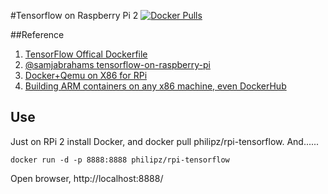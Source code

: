 #Tensorflow on Raspberry Pi 2
[![Docker Pulls](https://img.shields.io/docker/pulls/philipz/rpi-tensorflow.svg?maxAge=2592000)](https://hub.docker.com/r/philipz/rpi-tensorflow/)

##Reference
1. [TensorFlow Offical Dockerfile](https://github.com/tensorflow/tensorflow/blob/master/tensorflow/tools/docker/Dockerfile)
2. [@samjabrahams tensorflow-on-raspberry-pi](https://github.com/samjabrahams/tensorflow-on-raspberry-pi/releases/tag/v0.8.0)
3. [Docker+Qemu on X86 for RPi](http://www.slideshare.net/philipzh/docker-qemu-on-x86-for-raspberry-pi)
4. [Building ARM containers on any x86 machine, even  DockerHub](https://resin.io/blog/building-arm-containers-on-any-x86-machine-even-dockerhub/)

## Use
Just on RPi 2 install Docker, and docker pull philipz/rpi-tensorflow. And......

`docker run -d -p 8888:8888 philipz/rpi-tensorflow`

Open browser, http://localhost:8888/


